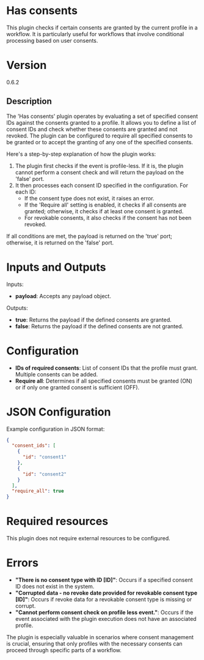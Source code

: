 # Has consents

This plugin checks if certain consents are granted by the current profile in a workflow. It is particularly useful for
workflows that involve conditional processing based on user consents.

# Version

0.6.2

## Description

The 'Has consents' plugin operates by evaluating a set of specified consent IDs against the consents granted to a
profile. It allows you to define a list of consent IDs and check whether these consents are granted and not revoked. The
plugin can be configured to require all specified consents to be granted or to accept the granting of any one of the
specified consents.

Here's a step-by-step explanation of how the plugin works:

1. The plugin first checks if the event is profile-less. If it is, the plugin cannot perform a consent check and will
   return the payload on the 'false' port.
2. It then processes each consent ID specified in the configuration. For each ID:
    - If the consent type does not exist, it raises an error.
    - If the 'Require all' setting is enabled, it checks if all consents are granted; otherwise, it checks if at least
      one consent is granted.
    - For revokable consents, it also checks if the consent has not been revoked.

If all conditions are met, the payload is returned on the 'true' port; otherwise, it is returned on the 'false' port.

# Inputs and Outputs

Inputs:

- **payload**: Accepts any payload object.

Outputs:

- **true**: Returns the payload if the defined consents are granted.
- **false**: Returns the payload if the defined consents are not granted.

# Configuration

- **IDs of required consents**: List of consent IDs that the profile must grant. Multiple consents can be added.
- **Require all**: Determines if all specified consents must be granted (ON) or if only one granted consent is
  sufficient (OFF).

# JSON Configuration

Example configuration in JSON format:

```json
{
  "consent_ids": [
    {
      "id": "consent1"
    },
    {
      "id": "consent2"
    }
  ],
  "require_all": true
}
```

# Required resources

This plugin does not require external resources to be configured.

# Errors

- **"There is no consent type with ID [ID]"**: Occurs if a specified consent ID does not exist in the system.
- **"Corrupted data - no revoke date provided for revokable consent type [ID]"**: Occurs if revoke data for a revokable
  consent type is missing or corrupt.
- **"Cannot perform consent check on profile less event."**: Occurs if the event associated with the plugin execution
  does not have an associated profile.

The plugin is especially valuable in scenarios where consent management is crucial, ensuring that only profiles with the
necessary consents can proceed through specific parts of a workflow.
